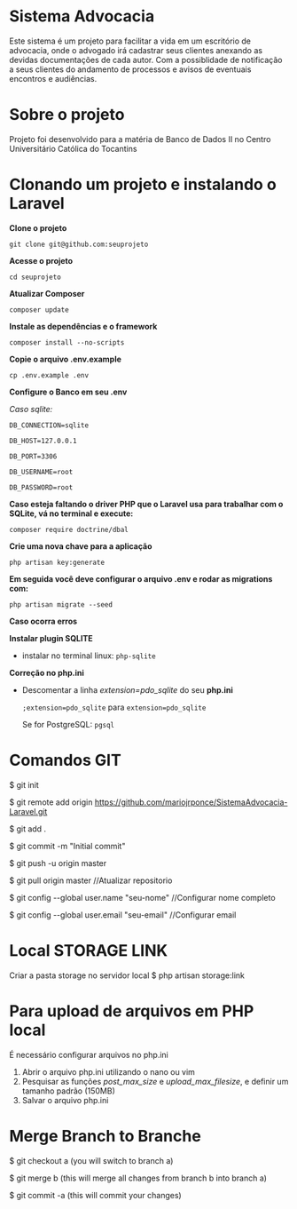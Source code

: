 # Sistema Advocacia
Este sistema é um projeto para facilitar a vida em um escritório de advocacia, onde o advogado irá cadastrar seus clientes anexando as devidas documentações de cada autor. Com a possiblidade de notificação a seus clientes do andamento de processos e avisos de eventuais encontros e audiências. 

# Sobre o projeto
Projeto foi desenvolvido para a matéria de Banco de Dados II no Centro Universitário Católica do Tocantins

# Clonando um projeto e instalando o Laravel

**Clone o projeto**

`git clone git@github.com:seuprojeto`

**Acesse o projeto**

`cd seuprojeto`

**Atualizar Composer**

`composer update`

**Instale as dependências e o framework**

`composer install --no-scripts`

**Copie o arquivo .env.example**

`cp .env.example .env`

**Configure o Banco em seu .env**

*Caso sqlite:*

`DB_CONNECTION=sqlite`

`DB_HOST=127.0.0.1`

`DB_PORT=3306`

`DB_USERNAME=root`

`DB_PASSWORD=root`

**Caso esteja faltando o driver PHP que o Laravel usa para trabalhar com o SQLite, vá no terminal e execute:**

`composer require doctrine/dbal`

**Crie uma nova chave para a aplicação**

`php artisan key:generate`

**Em seguida você deve configurar o arquivo .env e rodar as migrations com:**

`php artisan migrate --seed`

**Caso ocorra erros**

**Instalar plugin SQLITE**

*  instalar no terminal linux: `php-sqlite`

**Correção no php.ini**

*  Descomentar a linha *extension=pdo_sqlite* do seu **php.ini**

     `;extension=pdo_sqlite` para `extension=pdo_sqlite`

     Se for PostgreSQL:
     `pgsql`





# Comandos GIT

$ git init

$ git remote add origin https://github.com/mariojrponce/SistemaAdvocacia-Laravel.git

$ git add .

$ git commit -m "Initial commit"

$ git push -u origin master

$ git pull origin master //Atualizar repositorio

$ git config --global user.name "seu-nome" //Configurar nome completo

$ git config --global user.email "seu-email" //Configurar email

# Local STORAGE LINK
Criar a pasta storage no servidor local
$ php artisan storage:link

# Para upload de arquivos em PHP local

É necessário configurar arquivos no php.ini 
1.  Abrir o arquivo php.ini utilizando o nano ou vim
1.  Pesquisar as funções *post_max_size* e *upload_max_filesize*, e definir um tamanho padrão (150MB)
1.  Salvar o arquivo php.ini

# Merge Branch to Branche

$ git checkout a (you will switch to branch a)

$ git merge b (this will merge all changes from branch b into branch a)

$ git commit -a (this will commit your changes)

